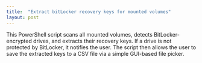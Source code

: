 ```yaml
---
title:  "Extract bitLocker recovery keys for mounted volumes"
layout: post
---
```


This PowerShell script scans all mounted volumes, detects BitLocker-encrypted drives, and extracts their recovery keys. If a drive is not protected by BitLocker, it notifies the user. The script then allows the user to save the extracted keys to a CSV file via a simple GUI-based file picker.
